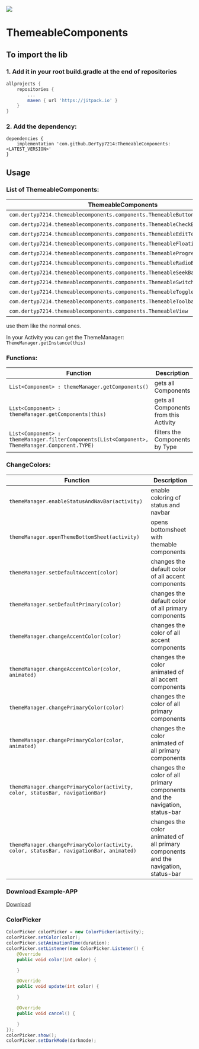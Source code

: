 [![](https://jitpack.io/v/DerTyp7214/ThemeableComponents.svg)](https://jitpack.io/#DerTyp7214/ThemeableComponents)

# ThemeableComponents

## To import the lib


### 1. Add it in your root build.gradle at the end of repositories
```gradle
allprojects {
    repositories {
        ...
        maven { url 'https://jitpack.io' }
    }
}
```

### 2. Add the dependency:
```gralde
dependencies {
    implementation 'com.github.DerTyp7214:ThemeableComponents:<LATEST_VERSION>'
}
```

## Usage

### List of ThemeableComponents:

ThemeableComponents | Original
------------------------------------------------------------- | --
`com.dertyp7214.themeablecomponents.components.ThemeableButton` | MaterialButton
`com.dertyp7214.themeablecomponents.components.ThemeableCheckBox` | AppCompatCheckBox 
`com.dertyp7214.themeablecomponents.components.ThemeableEditText` | TextInputEditText 
`com.dertyp7214.themeablecomponents.components.ThemeableFloatingActionButton` | FloatingActionButton 
`com.dertyp7214.themeablecomponents.components.ThemeableProgressBar` | ProgressBar 
`com.dertyp7214.themeablecomponents.components.ThemeableRadioButton` | AppCompatRadioButton 
`com.dertyp7214.themeablecomponents.components.ThemeableSeekBar` | AppCompatSeekBar 
`com.dertyp7214.themeablecomponents.components.ThemeableSwitch` | Switch 
`com.dertyp7214.themeablecomponents.components.ThemeableToggleButton` | ToggleButton
`com.dertyp7214.themeablecomponents.components.ThemeableToolbar` | Toolbar 
`com.dertyp7214.themeablecomponents.components.ThemeableView` | View 

use them like the normal ones.

In your Activity you can get the ThemeManager: `ThemeManager.getInstance(this)`

### Functions:

Function | Description
-- | --
`List<Component> : themeManager.getComponents()` | gets all Components
`List<Component> : themeManager.getComponents(this)` | gets all Components from this Activity
`List<Component> : themeManager.filterComponents(List<Component>, ThemeManager.Component.TYPE)` | filters the Components by Type


### ChangeColors:

Function | Description
-- | --
`themeManager.enableStatusAndNavBar(activity)` | enable coloring of status and navbar
`themeManager.openThemeBottomSheet(activity)` | opens bottomsheet with themable components
`themeManager.setDefaultAccent(color)` | changes the default color of all accent components
`themeManager.setDefaultPrimary(color)` | changes the default color of all primary components
`themeManager.changeAccentColor(color)` | changes the color of all accent components
`themeManager.changeAccentColor(color, animated)` | changes the color animated of all accent components
`themeManager.changePrimaryColor(color)` | changes the color of all primary components
`themeManager.changePrimaryColor(color, animated)` | changes the color animated of all primary components
`themeManager.changePrimaryColor(activity, color, statusBar, navigationBar)` | changes the color of all primary components and the navigation, status-bar
`themeManager.changePrimaryColor(activity, color, statusBar, navigationBar, animated)` | changes the color animated of all primary components and the navigation, status-bar

### Download Example-APP

[Download](https://github.com/DerTyp7214/ThemeableComponents/raw/master/app/release/app-release.apk)

### ColorPicker

```Java
ColorPicker colorPicker = new ColorPicker(activity);
colorPicker.setColor(color);
colorPicker.setAnimationTime(duration);
colorPicker.setListener(new ColorPicker.Listener() {
    @Override
    public void color(int color) {

    }

    @Override
    public void update(int color) {

    }

    @Override
    public void cancel() {

    }
});
colorPicker.show();
colorPicker.setDarkMode(darkmode);
```
